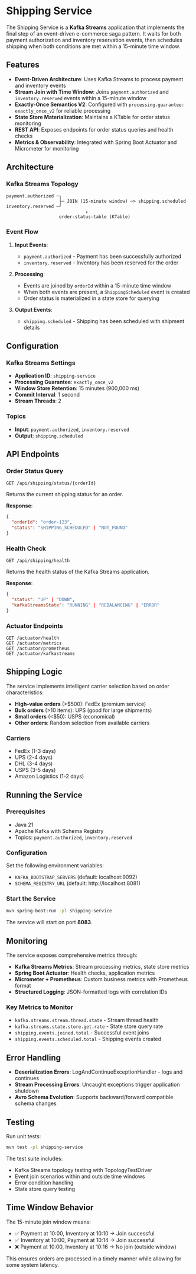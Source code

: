 # Shipping Service

The Shipping Service is a **Kafka Streams** application that implements the final step of an event-driven e-commerce saga pattern. It waits for both payment authorization and inventory reservation events, then schedules shipping when both conditions are met within a 15-minute time window.

## Features

- **Event-Driven Architecture**: Uses Kafka Streams to process payment and inventory events
- **Stream Join with Time Window**: Joins `payment.authorized` and `inventory.reserved` events within a 15-minute window
- **Exactly-Once Semantics V2**: Configured with `processing.guarantee: exactly_once_v2` for reliable processing
- **State Store Materialization**: Maintains a KTable for order status monitoring
- **REST API**: Exposes endpoints for order status queries and health checks
- **Metrics & Observability**: Integrated with Spring Boot Actuator and Micrometer for monitoring

## Architecture

### Kafka Streams Topology

```
payment.authorized ─┐
                    ├─ JOIN (15-minute window) ─> shipping.scheduled
inventory.reserved ─┘
                              ↓
                    order-status-table (KTable)
```

### Event Flow

1. **Input Events**:
   - `payment.authorized` - Payment has been successfully authorized
   - `inventory.reserved` - Inventory has been reserved for the order

2. **Processing**:
   - Events are joined by `orderId` within a 15-minute time window
   - When both events are present, a `ShippingScheduled` event is created
   - Order status is materialized in a state store for querying

3. **Output Events**:
   - `shipping.scheduled` - Shipping has been scheduled with shipment details

## Configuration

### Kafka Streams Settings

- **Application ID**: `shipping-service`
- **Processing Guarantee**: `exactly_once_v2`
- **Window Store Retention**: 15 minutes (900,000 ms)
- **Commit Interval**: 1 second
- **Stream Threads**: 2

### Topics

- **Input**: `payment.authorized`, `inventory.reserved`
- **Output**: `shipping.scheduled`

## API Endpoints

### Order Status Query
```http
GET /api/shipping/status/{orderId}
```

Returns the current shipping status for an order.

**Response**:
```json
{
  "orderId": "order-123",
  "status": "SHIPPING_SCHEDULED" | "NOT_FOUND"
}
```

### Health Check
```http
GET /api/shipping/health
```

Returns the health status of the Kafka Streams application.

**Response**:
```json
{
  "status": "UP" | "DOWN",
  "kafkaStreamsState": "RUNNING" | "REBALANCING" | "ERROR"
}
```

### Actuator Endpoints
```http
GET /actuator/health
GET /actuator/metrics
GET /actuator/prometheus
GET /actuator/kafkastreams
```

## Shipping Logic

The service implements intelligent carrier selection based on order characteristics:

- **High-value orders** (>$500): FedEx (premium service)
- **Bulk orders** (>10 items): UPS (good for large shipments)
- **Small orders** (<$50): USPS (economical)
- **Other orders**: Random selection from available carriers

### Carriers
- FedEx (1-3 days)
- UPS (2-4 days)
- DHL (3-4 days)
- USPS (3-5 days)
- Amazon Logistics (1-2 days)

## Running the Service

### Prerequisites
- Java 21
- Apache Kafka with Schema Registry
- Topics: `payment.authorized`, `inventory.reserved`

### Configuration
Set the following environment variables:
- `KAFKA_BOOTSTRAP_SERVERS` (default: localhost:9092)
- `SCHEMA_REGISTRY_URL` (default: http://localhost:8081)

### Start the Service
```bash
mvn spring-boot:run -pl shipping-service
```

The service will start on port **8083**.

## Monitoring

The service exposes comprehensive metrics through:

- **Kafka Streams Metrics**: Stream processing metrics, state store metrics
- **Spring Boot Actuator**: Health checks, application metrics
- **Micrometer + Prometheus**: Custom business metrics with Prometheus format
- **Structured Logging**: JSON-formatted logs with correlation IDs

### Key Metrics to Monitor

- `kafka.streams.stream.thread.state` - Stream thread health
- `kafka.streams.state.store.get.rate` - State store query rate
- `shipping.events.joined.total` - Successful event joins
- `shipping.events.scheduled.total` - Shipping events created

## Error Handling

- **Deserialization Errors**: LogAndContinueExceptionHandler - logs and continues
- **Stream Processing Errors**: Uncaught exceptions trigger application shutdown
- **Avro Schema Evolution**: Supports backward/forward compatible schema changes

## Testing

Run unit tests:
```bash
mvn test -pl shipping-service
```

The test suite includes:
- Kafka Streams topology testing with TopologyTestDriver
- Event join scenarios within and outside time windows
- Error condition handling
- State store query testing

## Time Window Behavior

The 15-minute join window means:
- ✅ Payment at 10:00, Inventory at 10:10 → Join successful
- ✅ Inventory at 10:00, Payment at 10:14 → Join successful  
- ❌ Payment at 10:00, Inventory at 10:16 → No join (outside window)

This ensures orders are processed in a timely manner while allowing for some system latency.
